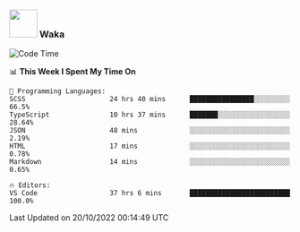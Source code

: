 ### <img src="https://media.giphy.com/media/VgCDAzcKvsR6OM0uWg/giphy.gif" width="50"> Waka

  <!--START_SECTION:waka-->
![Code Time](http://img.shields.io/badge/Code%20Time-969%20hrs%2026%20mins-blue)

📊 **This Week I Spent My Time On** 

```text
💬 Programming Languages: 
SCSS                     24 hrs 40 mins      ████████████████░░░░░░░░░   66.5% 
TypeScript               10 hrs 37 mins      ███████░░░░░░░░░░░░░░░░░░   28.64% 
JSON                     48 mins             ░░░░░░░░░░░░░░░░░░░░░░░░░   2.19% 
HTML                     17 mins             ░░░░░░░░░░░░░░░░░░░░░░░░░   0.78% 
Markdown                 14 mins             ░░░░░░░░░░░░░░░░░░░░░░░░░   0.65%

🔥 Editors: 
VS Code                  37 hrs 6 mins       █████████████████████████   100.0%

```


 Last Updated on 20/10/2022 00:14:49 UTC
<!--END_SECTION:waka-->
